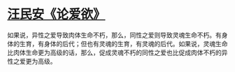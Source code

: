 # [汪民安《论爱欲》](https://github.com/miss-shiyi/miss-shiyi/issues/147)

如果说，异性之爱导致肉体生命不朽，那么，同性之爱则导致灵魂生命不朽。有身体的生育，有身体的后代；但也有灵魂的生育，有灵魂的后代。如果说，灵魂生命比肉体生命更为高级的话，那么，促成灵魂不朽的同性之爱也比促成肉体不朽的异性之爱更为高级。

